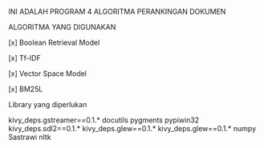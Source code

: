 INI ADALAH PROGRAM 4 ALGORITMA PERANKINGAN DOKUMEN

ALGORITMA YANG DIGUNAKAN

[x] Boolean Retrieval Model

[x] Tf-IDF

[x] Vector Space Model

[x] BM25L

Library yang diperlukan

kivy_deps.gstreamer==0.1.*
docutils pygments pypiwin32 kivy_deps.sdl2==0.1.* kivy_deps.glew==0.1.*
kivy_deps.glew==0.1.*
numpy
Sastrawi
nltk
